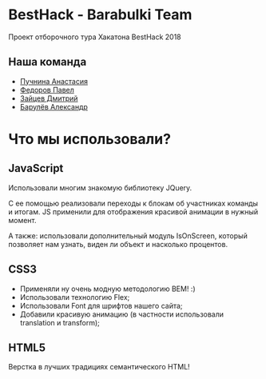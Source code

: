 # BestHack - Barabulki Team

Проект отборочного тура Хакатона BestHack 2018

## Наша команда
- [Пучнина Анастасия](https://github.com/puchninanastya)
- [Федоров Павел](https://github.com/FedorovPavel)
- [Зайцев Дмитрий](https://github.com/HaseProgram)
- [Барулёв Александр](https://github.com/HustonMmmavr)

# Что мы использовали?

## JavaScript

Использовали многим знакомую библиотеку JQuery.

С ее помощью реализовали переходы к блокам об участниках команды и итогам. JS применили для отображения красивой анимации в нужный момент.

А также: использовали дополнительный модуль IsOnScreen, который позволяет нам узнать, виден ли объект и насколько процентов.

## CSS3

- Применяли ну очень модную методологию BEM! :)
- Использовали технологию Flex;
- Использовали Font для шрифтов нашего сайта;
- Добавили красивую анимацию (в частности использовали translation и transform);

## HTML5

Верстка в лучших традициях семантического HTML!
